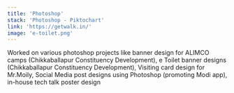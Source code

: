 ```yaml
---
title: 'Photoshop'
stack: 'Photoshop - Piktochart'
link: 'https://getwalk.in/'
image: 'e-toilet.png'
---
```


Worked on various photoshop projects like banner design for ALIMCO camps (Chikkaballapur Constituency Development), e Toilet banner designs (Chikkaballapur Constituency Development), Visiting card design for Mr.Moily, Social Media post designs using Photoshop (promoting Modi app), in-house tech talk poster design

